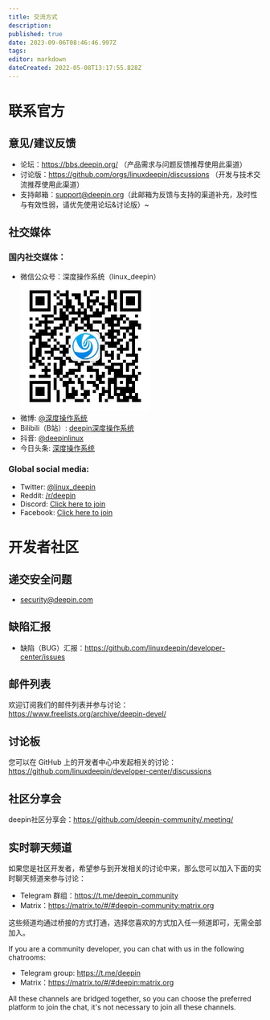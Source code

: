 ```yaml
---
title: 交流方式
description: 
published: true
date: 2023-09-06T08:46:46.997Z
tags: 
editor: markdown
dateCreated: 2022-05-08T13:17:55.828Z
---
```


# 联系官方

## 意见/建议反馈

- 论坛：https://bbs.deepin.org/ （产品需求与问题反馈推荐使用此渠道）
- 讨论版：https://github.com/orgs/linuxdeepin/discussions （开发与技术交流推荐使用此渠道）
- 支持邮箱：<support@deepin.org>（此邮箱为反馈与支持的渠道补充，及时性与有效性弱，请优先使用论坛&讨论版）~

## 社交媒体

### 国内社交媒体：

- 微信公众号：深度操作系统（linux_deepin）
![微信公众号.jpg](/06_关于Deepin/微信公众号.jpg)
- 微博: [@深度操作系统](https://weibo.com/u/2675284423)
- Bilibili（B站）: [deepin深度操作系统](https://space.bilibili.com/137324885)
- 抖音: [@deepinlinux](https://www.douyin.com/user/MS4wLjABAAAAW3TvNOziyQ2GR7TFl682Yhrx4_x1F8x9UYXuDA13nbQ)
- 今日头条: [深度操作系统](https://www.toutiao.com/c/user/token/MS4wLjABAAAAWKcT4_NM2dw1AOfIXJH4skfPugl80XH_P3WiEy_vCdo)

### Global social media:

- Twitter: [@linux_deepin](https://twitter.com/linux_deepin/)
- Reddit: [/r/deepin](https://www.reddit.com/r/deepin/)
- Discord: [Click here to join](https://discord.gg/xjjkcp6H2P)
- Facebook: [Click here to join](https://www.facebook.com/groups/mydeepinlinux)

# 开发者社区
## 递交安全问题
- security@deepin.com

## 缺陷汇报
- 缺陷（BUG）汇报：https://github.com/linuxdeepin/developer-center/issues

## 邮件列表

欢迎订阅我们的邮件列表并参与讨论：<https://www.freelists.org/archive/deepin-devel/>

## 讨论板

您可以在 GitHub 上的开发者中心中发起相关的讨论：<https://github.com/linuxdeepin/developer-center/discussions>

## 社区分享会
deepin社区分享会：https://github.com/deepin-community/.meeting/

## 实时聊天频道

如果您是社区开发者，希望参与到开发相关的讨论中来，那么您可以加入下面的实时聊天频道来参与讨论：

- Telegram 群组：<https://t.me/deepin_community>
- Matrix：<https://matrix.to/#/#deepin-community:matrix.org>

这些频道均通过桥接的方式打通，选择您喜欢的方式加入任一频道即可，无需全部加入。

If you are a community developer, you can chat with us in the following chatrooms:

- Telegram group: <https://t.me/deepin>
- Matrix：<https://matrix.to/#/#deepin:matrix.org>

All these channels are bridged together, so you can choose the preferred platform to join the chat, it's not necessary to join all these channels.
